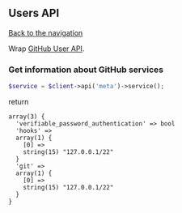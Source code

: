 ## Users API
[Back to the navigation](index.md)


Wrap [GitHub User API](http://developer.github.com/v3/meta/).

### Get information about GitHub services

```php
$service = $client->api('meta')->service();
```

return

```
array(3) {
  'verifiable_password_authentication' => bool
  'hooks' =>
  array(1) {
    [0] =>
    string(15) "127.0.0.1/22"
  }
  'git' =>
  array(1) {
    [0] =>
    string(15) "127.0.0.1/22"
  }
}
```